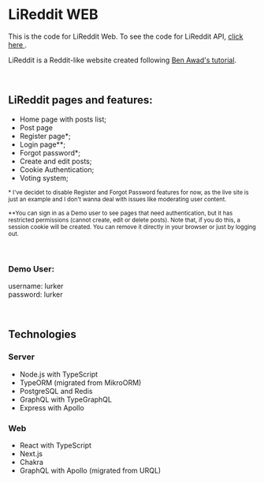 # LiReddit WEB

This is the code for LiReddit Web. To see the code for LiReddit API, [click here ](https://github.com/felipemmendes/lireddit-api).

LiReddit is a Reddit-like website created following [Ben Awad's tutorial](https://www.youtube.com/watch?v=I6ypD7qv3Z8).

<br/>

## LiReddit pages and features:

- Home page with posts list;
- Post page
- Register page\*;
- Login page\*\*;
- Forgot password\*;
- Create and edit posts;
- Cookie Authentication;
- Voting system;

<sub>\* I've decidet to disable Register and Forgot Password features for now, as the live site is just an example and I don't wanna deal with issues like moderating user content.</sub>

<sub>\*\*You can sign in as a Demo user to see pages that need authentication, but it has restricted permissions (cannot create, edit or delete posts). Note that, if you do this, a session cookie will be created. You can remove it directly in your browser or just by logging out.</sub>

<br />

### Demo User:

username: lurker  
password: lurker

<br />

## Technologies

### Server

- Node.js with TypeScript
- TypeORM (migrated from MikroORM)
- PostgreSQL and Redis
- GraphQL with TypeGraphQL
- Express with Apollo

### Web

- React with TypeScript
- Next.js
- Chakra
- GraphQL with Apollo (migrated from URQL)
